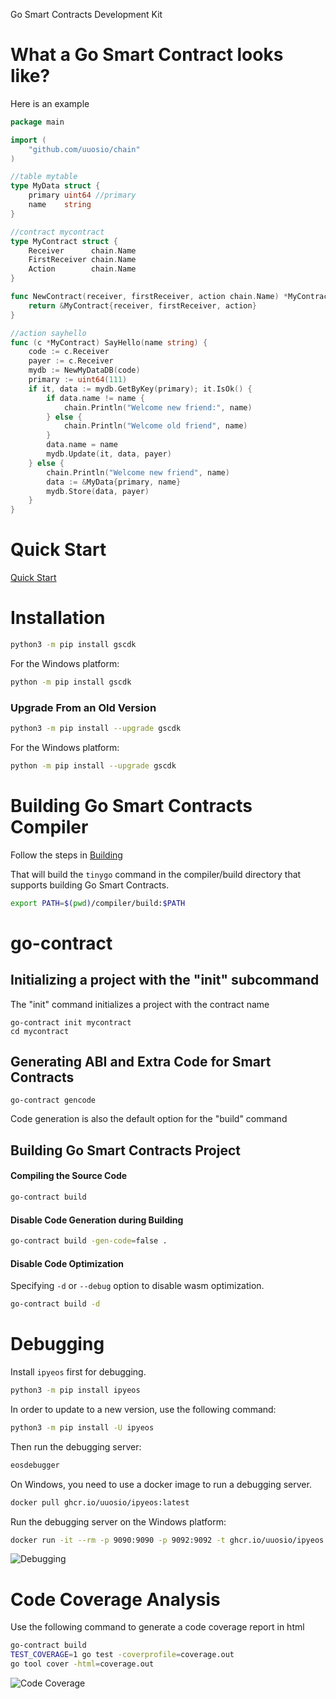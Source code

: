 Go Smart Contracts Development Kit

# What a Go Smart Contract looks like?

Here is an example

```go
package main

import (
	"github.com/uuosio/chain"
)

//table mytable
type MyData struct {
	primary uint64 //primary
	name    string
}

//contract mycontract
type MyContract struct {
	Receiver      chain.Name
	FirstReceiver chain.Name
	Action        chain.Name
}

func NewContract(receiver, firstReceiver, action chain.Name) *MyContract {
	return &MyContract{receiver, firstReceiver, action}
}

//action sayhello
func (c *MyContract) SayHello(name string) {
	code := c.Receiver
	payer := c.Receiver
	mydb := NewMyDataDB(code)
	primary := uint64(111)
	if it, data := mydb.GetByKey(primary); it.IsOk() {
		if data.name != name {
			chain.Println("Welcome new friend:", name)
		} else {
			chain.Println("Welcome old friend", name)
		}
		data.name = name
		mydb.Update(it, data, payer)
	} else {
		chain.Println("Welcome new friend", name)
		data := &MyData{primary, name}
		mydb.Store(data, payer)
	}
}
```

# Quick Start

[Quick Start](https://colab.research.google.com/github/uuosio/gscdk/blob/main/quickstart/quickstart.ipynb)

# Installation

```bash
python3 -m pip install gscdk
```

For the Windows platform:

```bash
python -m pip install gscdk
```

### Upgrade From an Old Version

```bash
python3 -m pip install --upgrade gscdk
```

For the Windows platform:

```bash
python -m pip install --upgrade gscdk
```

# Building Go Smart Contracts Compiler

Follow the steps in [Building](./BUILDING.md)

That will build the `tinygo` command in the compiler/build directory that supports building Go Smart Contracts.

```bash
export PATH=$(pwd)/compiler/build:$PATH
```

# go-contract

## Initializing a project with the "init" subcommand

The "init" command initializes a project with the contract name

```
go-contract init mycontract
cd mycontract
```

## Generating ABI and Extra Code for Smart Contracts

```
go-contract gencode
```

Code generation is also the default option for the "build" command

## Building Go Smart Contracts Project

#### Compiling the Source Code

```bash
go-contract build
```

#### Disable Code Generation during Building

```bash
go-contract build -gen-code=false .
```

#### Disable Code Optimization

Specifying `-d` or `--debug` option to disable wasm optimization.

```bash
go-contract build -d
```



# Debugging

Install `ipyeos` first for debugging.

```bash
python3 -m pip install ipyeos
```

In order to update to a new version, use the following command:

```bash
python3 -m pip install -U ipyeos
```

Then run the debugging server:

```bash
eosdebugger
```

On Windows, you need to use a docker image to run a debugging server.

```bash
docker pull ghcr.io/uuosio/ipyeos:latest
```

Run the debugging server on the Windows platform:

```bash
docker run -it --rm -p 9090:9090 -p 9092:9092 -t ghcr.io/uuosio/ipyeos
```

![Debugging](https://github.com/uuosio/gscdk/blob/main/images/debugging.gif)

# Code Coverage Analysis

Use the following command to generate a code coverage report in html

```bash
go-contract build
TEST_COVERAGE=1 go test -coverprofile=coverage.out
go tool cover -html=coverage.out
```

![Code Coverage](https://github.com/uuosio/gscdk/blob/main/images/code-coverage.png)

